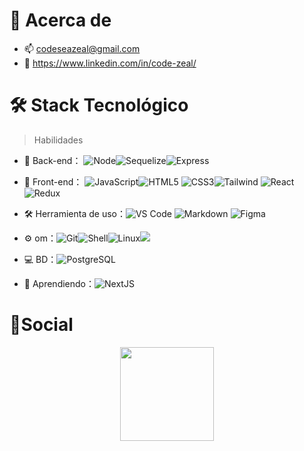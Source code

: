 # 🚀 Acerca de

- 📫 codeseazeal@gmail.com
- :page_with_curl: https://www.linkedin.com/in/code-zeal/

# 🛠 Stack Tecnológico

> Habilidades

- 🔭 Back-end： ![Node](https://shields.io/badge/NodeJs-black?logo=nodedotjs)![Sequelize](https://shields.io/badge/Sequelize-black?logo=sequelize)![Express](https://shields.io/badge/ExpressJS-black?logo=express)

- 👯 Front-end： ![JavaScript](https://img.shields.io/badge/-JavaScript-black?style=flat-circle&logo=javascript)![HTML5](https://img.shields.io/badge/-HTML5-black?style=flat-circle&logo=html5) ![CSS3](https://img.shields.io/badge/-CSS3-black?style=flat-circle&logo=css3)![Tailwind](https://img.shields.io/badge/-Tailwind-black?style=flat-circle&logo=tailwindcss) ![React](https://img.shields.io/badge/-React-black?style=flat-circle&logo=react)![Redux](https://img.shields.io/badge/-Redux-black?style=flat-circle&logo=redux)

- :hammer_and_wrench: Herramienta de uso：![VS Code](https://img.shields.io/badge/-VSCode-black?style=flat-circle&logo=visualstudiocode) ![Markdown](https://img.shields.io/badge/-Markdown-black?style=flat-circle&logo=markdown) ![Figma](https://img.shields.io/badge/-Figma-black?style=flat-circle&logo=figma)

- ⚙️ om：![Git](https://img.shields.io/badge/-Git-yellow?style=flat-circle&logo=git)![Shell](https://img.shields.io/badge/-Shell-red?style=flat-circle&logo=shell)![Linux](https://img.shields.io/badge/-Linux-gray?style=flat-circle&logo=Linux)![](https://img.shields.io/badge/-GitHub-black?style=flat-circle&logo=GitHub)

- 💻 BD：![PostgreSQL](https://shields.io/badge/PostgreSQL-black?logo=postgresql)

- 🌱 Aprendiendo：![NextJS](https://img.shields.io/badge/-NextJS-black?style=flat-circle&logo=nextdotjs)



# 🌱Social

<div align="center">
    <img height="150px" src="https://github-profile-trophy.vercel.app/?username=Code-Zeal&&title=MultiLanguage,Repositories,Commits&column=3&margin-w=30&margin-h=15"/>
</div>


